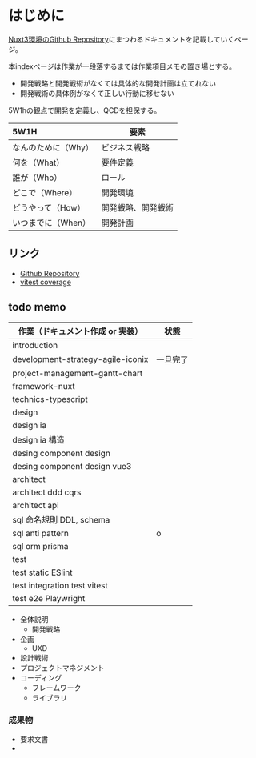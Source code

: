 # はじめに
[Nuxt3環境のGithub Repository](https://github.com/ShunsukeNONOMURA/nuxt3-master)にまつわるドキュメントを記載していくページ。

本indexページは作業が一段落するまでは作業項目メモの置き場とする。

- 開発戦略と開発戦術がなくては具体的な開発計画は立てれない
- 開発戦術の具体例がなくて正しい行動に移せない

5W1hの観点で開発を定義し、QCDを担保する。

| 5W1H                | 要素               |
| :------------------ | ------------------ |
| なんのために（Why） | ビジネス戦略       |
| 何を（What）        | 要件定義           |
| 誰が（Who）         | ロール             |
| どこで（Where）     | 開発環境           |
| どうやって（How）   | 開発戦略、開発戦術 |
| いつまでに（When）  | 開発計画           |

## リンク
- [Github Repository](https://github.com/ShunsukeNONOMURA/nuxt3-master)
- [vitest coverage](https://shunsukenonomura.github.io/nuxt3-master/project/coverage/index.html)

## todo memo
| 作業（ドキュメント作成 or 実装）  | 状態     |
| --------------------------------- | -------- |
| introduction                      |          |
| development-strategy-agile-iconix | 一旦完了 |
| project-management-gantt-chart    |          |
| framework-nuxt                    |          |
| technics-typescript               |          |         
| design                            |          |
| design ia                         |          |
| design ia 構造                    |          |
| desing component design           |          |
| desing component design vue3      |          |
| architect                         |          |
| architect ddd cqrs                |          |
| architect api                     |          |
| sql 命名規則 DDL, schema          |          |
| sql anti pattern                  | o        |
| sql orm prisma                    |          |
| test                              |          |
| test static ESlint                |          |
| test integration test vitest      |          |
| test e2e Playwright               |          |



- 全体説明
    - 開発戦略
- 企画
    - UXD
- 設計戦術
- プロジェクトマネジメント
- コーディング
    - フレームワーク
    - ライブラリ

### 成果物
- 要求文書
- 